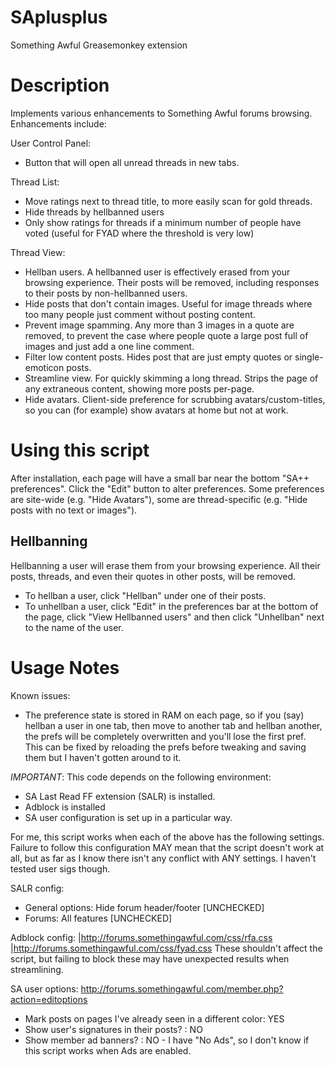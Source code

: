 SAplusplus
==========

Something Awful Greasemonkey extension

Description
===========
Implements various enhancements to Something Awful forums browsing. Enhancements include:

User Control Panel:
- Button that will open all unread threads in new tabs.

Thread List:
- Move ratings next to thread title, to more easily scan for gold threads.
- Hide threads by hellbanned users
- Only show ratings for threads if a minimum number of people have voted (useful for FYAD where the threshold is
  very low)

Thread View:
- Hellban users. A hellbanned user is effectively erased from your browsing experience. Their posts will be removed,
  including responses to their posts by non-hellbanned users.
- Hide posts that don't contain images. Useful for image threads where too many people just comment without posting
  content.
- Prevent image spamming. Any more than 3 images in a quote are removed, to prevent the case where people quote a
  large post full of images and just add a one line comment.
- Filter low content posts. Hides post that are just empty quotes or single-emoticon posts.
- Streamline view. For quickly skimming a long thread. Strips the page of any extraneous content, showing more posts
  per-page.
- Hide avatars. Client-side preference for scrubbing avatars/custom-titles, so you can (for example) show avatars
  at home but not at work.

Using this script
=================
After installation, each page will have a small bar near the bottom "SA++ preferences". Click the "Edit" button to alter
preferences. Some preferences are site-wide (e.g. "Hide Avatars"), some are thread-specific (e.g. "Hide posts with no text or images").

Hellbanning
-----------
Hellbanning a user will erase them from your browsing experience. All their posts, threads, and even their quotes in other posts, will
be removed.
- To hellban a user, click "Hellban" under one of their posts.
- To unhellban a user, click "Edit" in the preferences bar at the bottom of the page, click "View Hellbanned users"
  and then click "Unhellban" next to the name of the user.


Usage Notes
===========

Known issues:
- The preference state is stored in RAM on each page, so if you (say) hellban a user in one tab, then
  move to another tab and hellban another, the prefs will be completely overwritten and you'll lose the first pref.
  This can be fixed by reloading the prefs before tweaking and saving them but I haven't gotten around to it.

*IMPORTANT*: This code depends on the following environment:
- SA Last Read FF extension (SALR) is installed.
- Adblock is installed
- SA user configuration is set up in a particular way.

For me, this script works when each of the above has the following settings. Failure to follow this configuration MAY
mean that the script doesn't work at all, but as far as I know there isn't any conflict with ANY settings. I
haven't tested user sigs though.

SALR config:
- General options:
  Hide forum header/footer [UNCHECKED]
- Forums:
  All features [UNCHECKED]

Adblock config:
 |http://forums.somethingawful.com/css/rfa.css
 |http://forums.somethingawful.com/css/fyad.css
 These shouldn't affect the script, but failing to block these may have unexpected results when streamlining.

SA user options: http://forums.somethingawful.com/member.php?action=editoptions
- Mark posts on pages I've already seen in a different color: YES
- Show user's signatures in their posts? : NO
- Show member ad banners? : NO - I have "No Ads", so I don't know if this script works when Ads are enabled.
